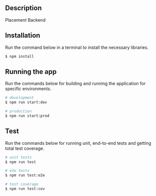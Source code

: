 ## Description

Placement Backend

## Installation

Run the command below in a terminal to install the necessary libraries.

```bash
$ npm install
```

## Running the app

Run the commands below for building and running the application for specific environments.

```bash
# development
$ npm run start:dev

# production
$ npm run start:prod
```

## Test

Run the commands below for running unit, end-to-end tests and getting total test coverage.


```bash
# unit tests
$ npm run test

# e2e tests
$ npm run test:e2e

# test coverage
$ npm run test:cov
```
